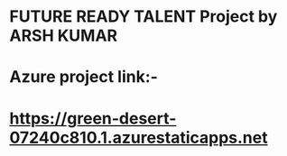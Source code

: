# FUTURE READY TALENT Project by ARSH KUMAR 

# Azure project link:- 
# https://green-desert-07240c810.1.azurestaticapps.net

